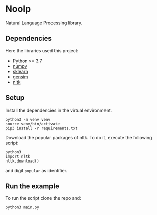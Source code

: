 # Noolp
Natural Language Processing library.

## Dependencies
Here the libraries used this project:
- Python >= 3.7
- [numpy](https://pypi.python.org/pypi/numpy) 
- [sklearn](http://scikit-learn.org/stable/install.html)
- [gensim](https://github.com/RaRe-Technologies/gensim)
- [nltk](http://www.nltk.org)


## Setup
Install the dependencies in the virtual environment.
```
python3 -m venv venv
source venv/bin/activate
pip3 install -r requirements.txt
```


Download the popular packages of nltk. To do it, execute the following script:
```
python3
import nltk
nltk.download()
```
and digit `popular` as identifier.


## Run the example 
To run the script clone the repo and:
```
python3 main.py
```

##